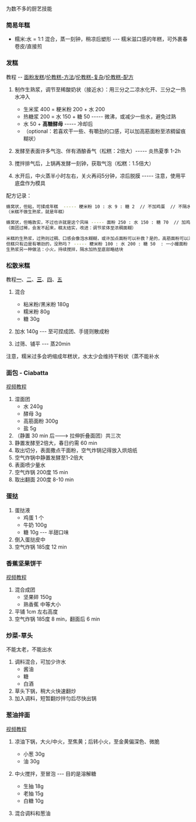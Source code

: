
为数不多的厨艺技能


### 简易年糕

* 糯米:水 = 1:1 混合，蒸一刻钟，稍凉后塑形 --- 糯米滋口感的年糕，可外裹春卷皮/直接煎


### 发糕

教程 -- [面粉发糕](https://www.bilibili.com/video/BV1tVDdYuEYS)/[伦教糕-方法](https://www.bilibili.com/video/BV1At4y1b7d3/)/[伦教糕-复杂](https://m.xiachufang.com/recipe/102116197/)/[伦教糕-配方](https://www.bilibili.com/video/BV1To4y1M7h5)


1. 制作生熟浆，调节至稀酸奶状（接近水）：用三分之二凉水化开、三分之一热水冲入
    - 生米浆 400 = 粳米粉 200 + 水 200
    - 热糖浆 200 =  水 150 + 糖 50 ----- 微沸，或减少一些水，避免过熟
    - 水 50 + **高糖酵母** ----- 冷却后
    - （optional：若喜欢干一些、有嚼劲的口感，可以加高筋面粉至浓稠留痕糊状）

2. 发酵至表面许多气泡、伴有酒酿香气（松糕：2倍大）----- 炎热夏季 1-2h

3. 搅拌排气后，上锅再发酵一刻钟，获取气泡（松糕：1.5倍大）

4. 水开后，中火蒸半小时左右，关火再闷5分钟，凉后脱膜 ----- 注意，使用平底盘作为模具


配方记录：
```bash
蜂窝状，但粘，可揉成年糕  ----- 粳米粉 10 : 水 9 : 糖 2  // 不加鸡蛋  // 不隔水加热米粉糊
（米糕不做生熟浆，就是年糕）

蜂窝状，但略敦实，不过也许就是这个风味 ----- 面粉 250 : 水 150 : 糖 70  // 加鸡蛋 1 个  // 不隔水加热面粉糊
（面团过稀，会发不起来，糕太结实，改进：调节浆体至浓稠面糊）

米糕的生熟浆，过熟则过稠、口感会像泡水糊糊，或许加点面粉可以补救？是的，高筋面粉可以添加嚼劲
但糕只有边是有嚼劲的，没熟吗？ ----- 粳米粉 100 : 水 200 : 糖 50  : 一小撮面粉 // 不加鸡蛋 // 三分之一热水冲入
生熟浆另一种做法：小火，持续搅拌，隔水加热至底部略结块
```

### 松散米糕

教程[**一**](https://www.bilibili.com/video/BV1ze411S7vZ/)、[二](https://www.bilibili.com/video/BV1kM411H7Np)、[**三**](https://www.bilibili.com/video/BV1p3411L72r/?spm_id_from=333.1387.favlist.content.click&vd_source=6b881ce42dbc3b020b1512cadaf2d8da)、[四](https://www.bilibili.com/video/BV1Ma411W7cQ/)、[五](https://www.bilibili.com/video/BV1RursYMEAj)

1. 混合
    - 粘米粉/黑米粉 180g
    - 糯米粉 80g
    - 糖 30g

2. 加水 140g --- 至可捏成团、手搓则散成粉

3. 过筛、铺平 --- 蒸20min


注意，糯米过多会坍缩成年糕状，水太少会维持干粉状（蒸不能补水


### 面包 - Ciabatta
[视频教程](https://www.bilibili.com/video/BV1MHFbeHErq/)

1. 湿面团
    - 水 240g
    - 酵母 3g
    - 高筋面粉 300g
    - 盐 5g
2. （静置 30 min 后---> 拉伸折叠面团）共三次
3. 静置发酵至2倍大，春日约需 60 min
4. 取出切分，表面撒点干面粉，空气炸锅记得放入烘焙纸
5. 空气炸锅中静置发酵至1-2倍大
6. 表面喷少量水
7. 空气炸锅 200度 15 min
8. 取出翻面 200度 8-10 min



### 蛋挞

1. 蛋挞液
    - 鸡蛋 1 个
    - 牛奶 100g
    - 糖 10g --- 半甜口味
2. 倒入蛋挞皮中
3. 空气炸锅 185度 12 min



### 香蕉坚果饼干
[视频教程](https://www.bilibili.com/video/BV1mziaYAEjn/)

1. 混合成团
    - 坚果碎 150g
    - 熟香蕉 中等大小
2. 平铺 1cm 左右高度
3. 空气炸锅 185度 8 min，翻面后 6 min


### 炒菜-草头
不能太老，不能出水

1. 调料混合，可加少许水
    - 酱油
    - 糖
    - 白酒
2. 草头下锅，稍大火快速翻炒
3. 加入调料，短暂翻炒拌匀后尽快出锅



### 葱油拌面

[视频教程](https://www.bilibili.com/video/BV1HS411A7a7/)

1. 凉油下锅，大火/中火，至焦黄；后转小火，至金黄偏深色、微脆
    - 小葱 30g
    - 油 30g

2. 中火搅拌，至冒泡 --- 目的是溶解糖
    - 生抽 18g
    - 老抽 15g
    - 白糖 10g

3. 混合调料和葱油




